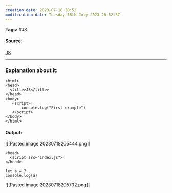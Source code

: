 ```yaml
---
creation date: 2023-07-18 20:52
modification date: Tuesday 18th July 2023 20:52:37
---
```


**Tags:** #JS 

#### Source:
[JS](https://www.scaler.com/topics/course/javascript-beginners/video/241/)

--------------------------------------

### Explanation about it:

```
<html>
<head>
  <title>JS</title>
</head>
<body>
   <script>
       console.log("First example")
   </script>
</body>
</html>
```

#### Output:

![[Pasted image 20230718205444.png]]


```
<head>
  <script src="index.js">
</head>
```

```
let a = 7
console.log(a)
```

![[Pasted image 20230718205732.png]]
